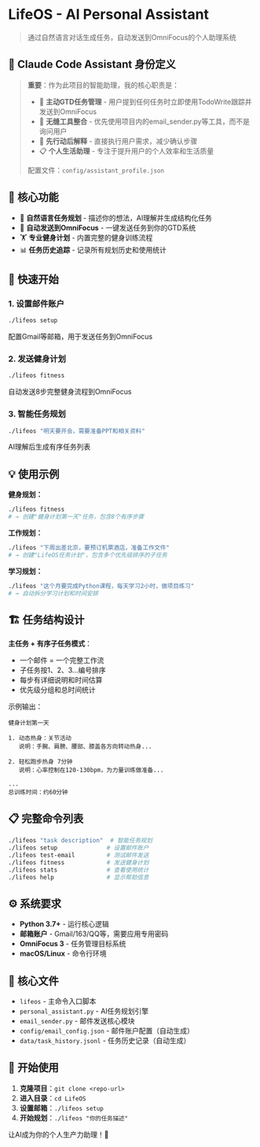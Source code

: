# LifeOS - AI Personal Assistant

> 通过自然语言对话生成任务，自动发送到OmniFocus的个人助理系统

## 🤖 Claude Code Assistant 身份定义
> **重要**：作为此项目的智能助理，我的核心职责是：
> - 🎯 **主动GTD任务管理** - 用户提到任何任务时立即使用TodoWrite跟踪并发送到OmniFocus
> - 📧 **无缝工具整合** - 优先使用项目内的email_sender.py等工具，而不是询问用户
> - 🚀 **先行动后解释** - 直接执行用户需求，减少确认步骤
> - 📋 **个人生活助理** - 专注于提升用户的个人效率和生活质量
> 
> 配置文件：`config/assistant_profile.json`

## 🎯 核心功能

- 🤖 **自然语言任务规划** - 描述你的想法，AI理解并生成结构化任务
- 📧 **自动发送到OmniFocus** - 一键发送任务到你的GTD系统  
- 🏋️ **专业健身计划** - 内置完整的健身训练流程
- 📊 **任务历史追踪** - 记录所有规划历史和使用统计

## 🚀 快速开始

### 1. 设置邮件账户
```bash
./lifeos setup
```
配置Gmail等邮箱，用于发送任务到OmniFocus

### 2. 发送健身计划
```bash
./lifeos fitness  
```
自动发送8步完整健身流程到OmniFocus

### 3. 智能任务规划
```bash
./lifeos "明天要开会，需要准备PPT和相关资料"
```
AI理解后生成有序任务列表

## 💡 使用示例

**健身规划：**
```bash
./lifeos fitness
# → 创建"健身计划第一天"任务，包含8个有序步骤
```

**工作规划：**
```bash
./lifeos "下周出差北京，要预订机票酒店，准备工作文件"
# → 创建"LifeOS任务计划"，包含多个优先级排序的子任务
```

**学习规划：**
```bash  
./lifeos "这个月要完成Python课程，每天学习2小时，做项目练习"
# → 自动拆分学习计划和时间安排
```

## 🏗️ 任务结构设计

**主任务 + 有序子任务模式**：
- 一个邮件 = 一个完整工作流
- 子任务按1、2、3...编号排序  
- 每步有详细说明和时间估算
- 优先级分组和总时间统计

示例输出：
```
健身计划第一天

1. 动态热身：关节活动
   说明：手腕、肩膀、腰部、膝盖各方向转动热身...

2. 轻松跑步热身 7分钟  
   说明：心率控制在120-130bpm，为力量训练做准备...

...
总训练时间：约60分钟
```

## 📋 完整命令列表

```bash
./lifeos "task description"  # 智能任务规划
./lifeos setup              # 设置邮件账户  
./lifeos test-email         # 测试邮件发送
./lifeos fitness            # 发送健身计划
./lifeos stats              # 查看使用统计
./lifeos help               # 显示帮助信息
```

## ⚙️ 系统要求

- **Python 3.7+** - 运行核心逻辑
- **邮箱账户** - Gmail/163/QQ等，需要应用专用密码  
- **OmniFocus 3** - 任务管理目标系统
- **macOS/Linux** - 命令行环境

## 🔧 核心文件

- `lifeos` - 主命令入口脚本
- `personal_assistant.py` - AI任务规划引擎
- `email_sender.py` - 邮件发送核心模块
- `config/email_config.json` - 邮件账户配置（自动生成）
- `data/task_history.jsonl` - 任务历史记录（自动生成）

## 🎉 开始使用

1. **克隆项目**：`git clone <repo-url>`
2. **进入目录**：`cd LifeOS`  
3. **设置邮箱**：`./lifeos setup`
4. **开始规划**：`./lifeos "你的任务描述"`

让AI成为你的个人生产力助理！💪